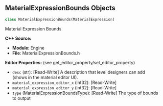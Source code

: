 ## MaterialExpressionBounds Objects

```python
class MaterialExpressionBounds(MaterialExpression)
```

Material Expression Bounds

**C++ Source:**

- **Module**: Engine
- **File**: MaterialExpressionBounds.h

**Editor Properties:** (see get_editor_property/set_editor_property)

- ``desc`` (str):  [Read-Write] A description that level designers can add (shows in the material editor UI).
- ``material_expression_editor_x`` (int32):  [Read-Write]
- ``material_expression_editor_y`` (int32):  [Read-Write]
- ``type`` (MaterialExpressionBoundsType):  [Read-Write] The type of bounds to output

<a id="unreal.MaterialExpressionBreakMaterialAttributes"></a>